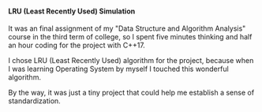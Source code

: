 #### LRU (Least Recently Used) Simulation

It was an final assignment of my "Data Structure and Algorithm Analysis" course in the third term of college, so I spent five minutes thinking
and half an hour coding for the project with C++17.

I chose LRU (Least Recently Used) algorithm for the project, because when I was learning Operating System by myself I
touched this wonderful algorithm.

By the way, it was just a tiny project that could help me establish a sense of standardization.























